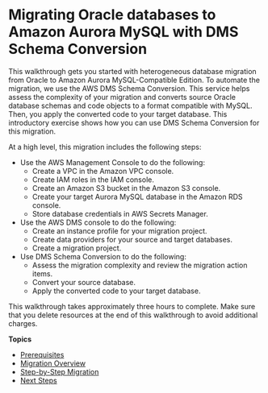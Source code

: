 # Migrating Oracle databases to Amazon Aurora MySQL with DMS Schema Conversion<a name="schema-conversion-oracle-aurora-mysql"></a>

This walkthrough gets you started with heterogeneous database migration from Oracle to Amazon Aurora MySQL\-Compatible Edition\. To automate the migration, we use the AWS DMS Schema Conversion\. This service helps assess the complexity of your migration and converts source Oracle database schemas and code objects to a format compatible with MySQL\. Then, you apply the converted code to your target database\. This introductory exercise shows how you can use DMS Schema Conversion for this migration\.

At a high level, this migration includes the following steps:
+ Use the AWS Management Console to do the following:
  + Create a VPC in the Amazon VPC console\.
  + Create IAM roles in the IAM console\.
  + Create an Amazon S3 bucket in the Amazon S3 console\.
  + Create your target Aurora MySQL database in the Amazon RDS console\.
  + Store database credentials in AWS Secrets Manager\.
+ Use the AWS DMS console to do the following:
  + Create an instance profile for your migration project\.
  + Create data providers for your source and target databases\.
  + Create a migration project\.
+ Use DMS Schema Conversion to do the following:
  + Assess the migration complexity and review the migration action items\.
  + Convert your source database\.
  + Apply the converted code to your target database\.

This walkthrough takes approximately three hours to complete\. Make sure that you delete resources at the end of this walkthrough to avoid additional charges\.

**Topics**
+ [Prerequisites](schema-conversion-oracle-aurora-mysql-prerequisites.md)
+ [Migration Overview](schema-conversion-oracle-aurora-mysql-migration-overview.md)
+ [Step\-by\-Step Migration](schema-conversion-oracle-aurora-mysql-step-by-step-migration.md)
+ [Next Steps](schema-conversion-oracle-aurora-mysql-next-steps.md)